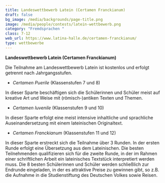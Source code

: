 ```yaml
---
title: Landeswettbewerb Latein (Certamen Franckianum)
draft: false
bg_image: /media/backgrounds/page-title.png
image: /media/people/contests/latein-wettbewerb.png
category: "Fremdsprachen "
class: 7-12
web_url: https://www.latina-halle.de/certamen-franckianum/
type: wettbewerbe
---
```

**Landeswettbewerb Latein (Certamen Franckianum)**

Die Teilnahme am Landeswettbewerb Latein ist kostenlos und erfolgt getrennt nach Jahrgangsstufen.

* *Certamen Puerile* (Klassenstufen 7 und 8)

In dieser Sparte beschäftigen sich die Schülerinnen und Schüler meist auf kreative Art und Weise mit (römisch-)antiken Texten und Themen.

* *Certamen Iuvenile* (Klassenstufen 9 und 10)

In dieser Sparte erfolgt eine meist intensive inhaltliche und sprachliche Auseinandersetzung mit einem lateinischen Originaltext.

* *Certamen Franckianum* (Klassenstufen 11 und 12)

In dieser Sparte erstreckt sich die Teilnahme über 3 Runden. In der ersten Runde erfolgt eine Übersetzung aus dem Lateinischen. Die besten Teilnehmenden qualifizieren sich für die zweite Runde, in der im Rahmen einer schriftlichen Arbeit ein lateinisches Textstück interpretiert werden muss. Die 8 besten Schülerinnen und Schüler werden schließlich zur Endrunde eingeladen, in der es attraktive Preise zu gewinnen gibt, so z.B. die Aufnahme in die Studienstiftung des Deutschen Volkes sowie Reisen.